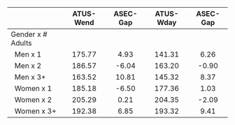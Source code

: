 
|                      |    ATUS-Wend |     ASEC-Gap |    ATUS-Wday |     ASEC-Gap |
| -------------------- | :----------: | :----------: | :----------: | :----------: |
| Gender x # Adults    |              |              |              |              |
| &nbsp;&nbsp;Men x 1  |       175.77 |         4.93 |       141.31 |         6.26 |
| &nbsp;&nbsp;Men x 2  |       186.57 |        -6.04 |       163.20 |        -0.90 |
| &nbsp;&nbsp;Men x 3+ |       163.52 |        10.81 |       145.32 |         8.37 |
| &nbsp;&nbsp;Women x 1 |       185.18 |        -6.50 |       177.36 |         1.03 |
| &nbsp;&nbsp;Women x 2 |       205.29 |         0.21 |       204.35 |        -2.09 |
| &nbsp;&nbsp;Women x 3+ |       192.38 |         6.85 |       193.32 |         9.41 |

